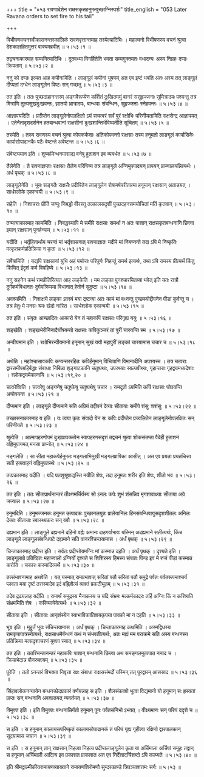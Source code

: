 +++
title = "०५३ रावणादेशेन राक्षसकृतहनुमत्पुच्छाग्निस्पर्शः"
title_english = "053 Later Ravana orders to set fire to his tail"

+++


विभीषणवचनस्वीकारानन्तरकालिकं रावणवृत्तान्तमाह तस्येत्यादिभिः । महात्मनो
विभीषणस्य वचनं श्रुत्वा देशकालहितमुत्तरं वाक्यमब्रवीत्  ॥  ५।५३।१  ॥   

  

तद्वचनाकारमाह सम्यगित्यादिभिः । दूतवध्या विगर्हितेति भवता सम्यगुक्तमतः
वधादन्यः अस्य निग्रहः दण्डः क्रियताम्  ॥  ५।५३।२  ॥   

  

ननु को दण्डः इत्यत आह कपीनामिति । लाङ्गूलं कपीनां भूषणम् अत एव इष्टं
भवति अतः अस्य तत् लाङ्गूलं दीप्यतां दग्धेन लाङ्गूलेन विष्टः सन् गच्छतु
 ॥  ५।५३।३  ॥   

  

तत इति । ततः पुच्छदाहानन्तरम् अङ्गवैरूप्येण कर्शितं दुःखितममुं वानरं
ससुहृज्जनाः सुमित्रादयः पश्यन्तु तत्र मित्राणि तुल्यसुखदुःखवन्तः,
ज्ञातयो भ्रात्रादयः, बान्धवाः संबन्धिनः, सुहृज्जनाः स्नेहवन्तः  ॥  ५।५३।४
 ॥   

  

आज्ञापयदिति । प्रदीप्तेन लाङ्गूलेनोपलक्षितो ऽयं सचत्वरं सर्वं पुरं
रक्षोभिः परिणीयतामिति राक्षसेन्द्र आज्ञापयत् । एतेनैतादृशदर्शनेन
हतबान्धवानां राक्षसीनां दुःखशान्तिर्भविष्यतीति सूचितम्  ॥  ५।५३।५  ॥   

  

तस्येति । तस्य रावणस्य वचनं श्रुत्वा कोपकर्कशाः अतिकोपवन्तो राक्षसाः
तस्य हनूमतो लाङगूलं कार्पासिकैः कार्पासोपादानकैः पटैः वेष्टन्ते
अवेष्टन्त  ॥  ५।५३।६  ॥   

  

संवेष्ट्यमान इति । शुष्कमिन्धनमासाद्य वनेषु हुताशन इव व्यवर्धत  ॥ 
५।५३।७ ॥   

  

तैलेनेति । ते रावणाज्ञप्ताः राक्षसाः तैलेन परिषिच्य तत्र लाङ्गूले
अग्निमुपपादयन् प्रापयन् प्राज्वालयन्नित्यर्थः । अर्ध पृथक्  ॥  ५।५३।८
 ॥   

  

लाङ्गूलेनेति । भूयः सङ्गतैः राक्षसैः प्रदीपितेन लाङ्गूलेन
रोषामर्षपरीतात्मा हनूमान् राक्षसान् अताडयत् । सार्धश्लोके एकान्वयी  ॥ 
५।५३।९  ॥   

  

सहेति । निशाचराः प्रीतिं जग्मुः निबद्धो वीरस्तु तत्कालसदृशीं
पुच्छदहनसमयोचितां मतिं कृतवान्  ॥  ५।५३।१०  ॥   

  

तन्मत्याकारमाह काममिति । निबद्धस्यापि मे समीपे राक्षसाः समर्था न अतः
पाशान् राक्षसकृतबन्धनानि छित्त्वा इमान् राक्षसान् पुनर्हन्याम्  ॥ 
५।५३।११  ॥   

  

यदीति । भर्तृहितार्थाय चरन्तं मां भर्तृशासनात् रावणाज्ञातः यदीमे मां
निबघ्नन्ते तदा ऽपि मे निष्कृतिः मत्कृतकर्मप्रतिक्रिया न कृता  ॥  ५।५३।१२
 ॥   

  

सर्वेषामिति । यद्यपि राक्षसानां युधि अहं पर्याप्तः परिपूर्णः निहन्तुं
समर्थ इत्यर्थः, तथा ऽपि रामस्य प्रीत्यर्थं किंतु किंचित् ईदृशं कर्म
विषहिष्ये  ॥  ५।५३।१३  ॥   

  

ननु सहनेन कथं रामप्रीतिरित्यत आह लङ्केति । मम लङ्का पुनश्चारयितव्या
भवेत् इति यतः रात्रौ दुर्गकर्मविधानतः दुर्गमक्रियया विधानात् हेतोर्न
सुदृष्टा  ॥  ५।५३।१४  ॥   

  

अवश्यमिति । निशाक्षये लङ्का ऽवश्यं मया द्रष्टव्या अतः कामं मां बध्नन्तु
पुच्छस्योद्दीपनेन पीडां कुर्वन्तु च । तत्र हेतुः मे मनसः श्रमः खेदो
नास्ति । सार्धश्लोक एकान्वयी  ॥  ५।५३।१५  ॥   

  

तत इति । संवृतः आच्छादितः आकारो येन तं महाकपिं राक्षसाः परिगृह्य ययुः  ॥ 
५।५३।१६  ॥   

  

शङ्खेति । शङ्खभेरीनिनादैर्घोषयन्तो राक्षसाः कपिकुञ्जरं तां पुरीं
चारयन्ति स्म  ॥  ५।५३।१७  ॥   

  

अन्वीयमान इति । रक्षोभिरन्वीयमानो हनूमान् सुखं ययौ महापुरीं लङ्कां
चारयामास चचार च  ॥  ५।५३।१८  ॥   

  

अथेति । महांश्चासावकपिः कप्यन्तररहितः कपिर्हनुमान् विचित्राणि विमानादीनि
अपश्यच्च । तत्र चत्वराः द्वारसमीपबहिर्बद्धाः संबाधाः निबिडा शृङ्गाटकानि
चतुष्पथाः, उपरथ्याः स्वल्पवीथ्यः, गृहान्तराः गृहद्वयमध्यदेशाः ।
श्लोकद्वयमेकान्वयि  ॥  ५।५३।१९,२०  ॥   

  

चत्वरेष्विति । चत्वरेषु अङ्गणेषु चतुष्केषु चतुष्पथेषु चचार । रामदूतो
ऽयमिति कपिं राक्षसाः घोपयन्ति अघोषयन्त  ॥  ५।५३।२१  ॥   

  

दीप्यमान इति । लाङ्गूले दीप्यमाने सति अप्रियं तद्दीपनं देव्याः सीतायाः
समीपे शंसुः शशंसुः  ॥  ५।५३।२२  ॥   

  

तच्छासनाकारमाह य इति । यः त्वया कृतः संवादो येन सः कपिः प्रदीप्तेन
प्रज्वलितेन लाङ्गूलेनोपलक्षितः सन् परिणीयते  ॥  ५।५३।२३  ॥   

  

श्रुत्वेति । आत्मापहरणोपमं दुःखप्रापकत्वेन स्वापहरणसदृशं तद्वचनं
श्रुत्वा शोकसंतप्ता वैदेही हुताशनं वह्निमुपागमत् मनसा प्राप्नोत्  ॥ 
५।५३।२४  ॥   

  

मङ्गलेति । सा सीता महाकपेर्हनुमतः मङ्गलाभिमुखी मङ्गलप्रापिका आसीत् । अत
एव प्रयता प्रयतचित्ता सती हव्यवाहनं वह्निमुपतस्थे  ॥  ५।५३।२५  ॥   

  

तत्प्रकारमाह यदीति । यदि पतशुश्रूषाद्यस्ति मयीति शेषः, तदा हनूमतः शरीर
इति शेषः, शीतो भव  ॥  ५।५३।२६  ॥   

  

तत इति । ततः सीताप्रार्थनान्तरं तीक्ष्णमर्चिर्यस्य सो ऽनलः कपेः शुभं
शंसन्निव मृगशावाक्ष्याः सीताया अग्रे जज्वाल  ॥  ५।५३।२७  ॥   

  

हनुमदिति । हनुमज्जनकः हनुमत उत्पादकः पुच्छानलयुतः प्रालेयानिलः
हिमसंबन्धिवायुसदृशशीतलः अनिलः देव्याः सीतायाः स्वास्थ्यकरः सन् ववौ  ॥ 
५।५३।२८  ॥   

  

दह्यमान इति । लाङ्गूले दह्यमाने दहिनो वह्नेः अमानः दाहगर्वाभावः यस्मिन्
अदह्यमाने सतीत्यर्थः, किंच लाङ्गूले लाङ्गूलसंबन्धिपटे दह्यमाने सति
वानरश्चिन्तयामास । अर्धं पृथक्  ॥  ५।५३।२९  ॥   

  

चिन्ताकारमाह प्रदीप्त इति । सर्वतः प्रदीप्तोयमग्निः मां कस्मान्न दहति ।
अर्धं पृथक् । दृश्यते इति । लाङ्गूलाग्रे प्रतिष्ठितः महाज्वालो ऽग्निर्यो
दृश्यते स शिशिरस्य हिमस्य संपातः पिण्ड इव मे रुजं पीडां कस्मान्न करोति ।
चकारः कस्मादित्यर्थे  ॥  ५।५३।३०  ॥   

  

तत्संभावनामाह अथवेति । यत् यस्मात् रामप्रभावात् सरितां पतौ सरितां पतौ
समुद्रे पर्वतः पर्वतरूपमाश्चर्यं प्लवता मया दृष्टं तत्तस्मादेव इदं
वह्निशैत्यं व्यक्तं प्रकटीभूतम्  ॥  ५।५३।३१  ॥   

  

तदेव द्रढयन्नाह यदीति । रामार्थं समुद्रस्य मैनाकस्य च यदि संभ्रमः
मत्कर्मकादरः तर्हि अग्निः किं न करिष्यति संभ्रममिति शेषः ।
करिष्यत्येवेत्यर्थः  ॥  ५।५३।३२  ॥   

  

सीताया इति । सीतायाः आनृशंस्येन स्वाभाविकातिशयकृपया पावको मां न दहति  ॥ 
५।५३।३३  ॥   

  

भूय इति । मुहूर्तं भूयः संचिन्तयामास । अर्धं पृथक् । चिन्ताकारमाह कथमिति
। अस्मद्विधस्य रामकृपापात्रस्येत्यर्थः, राक्षसाधमैर्बन्धनं कथं न
संभवतीत्यर्थः, अतः मह्यं मम पराक्रमे सति अस्य बन्धनस्य प्रतिक्रिया
मत्सदृशाचरणं युक्ता स्यात्  ॥  ५।५३।३४  ॥   

  

तत इति । ततश्चिन्तानन्तरं महाकपिः पाशान् बन्धनानि छित्त्वा अथ
समङ्गलमुत्पपात ननाद च । क्रियाभेदान्न पौनरुक्त्यम्  ॥  ५।५३।३५  ॥   

  

पुरेति । ततो ऽनन्तरं विभक्ता निवृत्ता रक्षः संबाधा राक्षससंमर्दो यस्मिन्
तत् पुरद्वारम् आससाद  ॥  ५।५३।३६  ॥   

  

सिंहावलोकनन्यायेन बन्धनच्छेदप्रकारं वर्णयन्नाह स इति । शैलसंकाशो भूत्वा
विद्यमानो यो हनूमान् सः ह्रस्वतां प्राप्तः सन् बन्धनानि अवशातयत्
न्यवर्तयत्  ॥  ५।५३।३७  ॥   

  

विमुक्त इति । इति विमुक्तः बन्धनान्निर्गतो हनूमान् पुनः पर्वतसंनिभो
ऽभवत् । वीक्ष्यमाणः सन् परिघं ददृशे च  ॥  ५।५३।३८  ॥   

  

स इति । स हनूमान् कालायसपरिष्कृतं कालायसोपादानकं तं परिघं गृह्य गृहीत्वा
रक्षिणो द्वारपालकान् सूदयामास जघान  ॥  ५।५३।३९  ॥   

  

स इति । स हनूमान् तान् राक्षसान् निहत्वा निहत्य प्रदीप्तलाङ्गूलेन कृता
या अर्चिमाला अर्चिषां समूहः तद्वान् स हनूमान् अर्चिमाली आदित्य इव
प्रकाशत प्राकाशत अत एव निर्देशादर्चिशब्दो ऽपि कल्प्यते  ॥  ५।५३।४०  ॥   

  

इति श्रीमद्वाल्मीकीयरामायणव्याख्याने रामायणशिरोमणौ सुन्दरकाण्डे
त्रिपञ्चाशत्तमः सर्गः  ॥  ५।५३  ॥   

  


